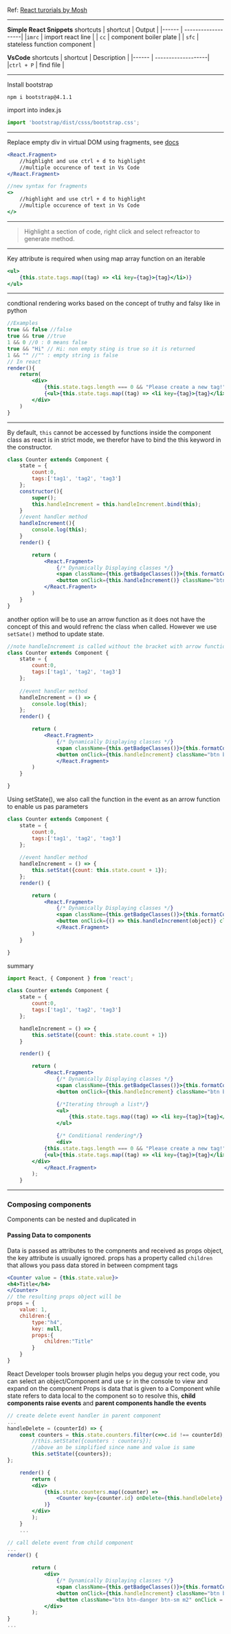 
Ref: [React turorials by Mosh](https://www.youtube.com/watch?v=Ke90Tje7VS0&list=PLDG0xwctDO6iF7CT1nbxwY4RNBTVIoDT8&index=5)

---
**Simple React Snippets** shortcuts
| shortcut | Output |
|------ | -------------------|
|`imrc` | import react line |
| `cc` | component boiler plate |
| `sfc` | stateless function component |

**VsCode** shortcuts
| shortcut | Description |
|------ | -------------------|
|`ctrl + P` | find file |

---

Install bootstrap
```
npm i bootstrap@4.1.1
```
import into index.js
```js
import 'bootstrap/dist/csss/bootstrap.css';
```
---
Replace empty div in virtual DOM using fragments, see [docs](https://reactjs.org/docs/fragments.html)
```jsx
<React.Fragment>
    //highlight and use ctrl + d to highlight 
    //multiple occurence of text in Vs Code
</React.Fragment>

//new syntax for fragments
<>
    //highlight and use ctrl + d to highlight 
    //multiple occurence of text in Vs Code
</>
```
---
> Highlight a section of code, right click and select refreactor to generate method.
---
Key attribute is required when using map array function on an iterable
```jsx
<ul>
    {this.state.tags.map((tag) => <li key={tag}>{tag}</li>)}
</ul>
```
---
condtional rendering works based on the concept of truthy and falsy like in python
```jsx
//Examples
true && false //false
true && true //true
1 && 0 //0 : 0 means false
true && "Hi" // Hi: non empty sting is true so it is returned
1 && "" //"" : empty string is false
// In react
render(){
    return(
        <div>
            {this.state.tags.length === 0 && "Please create a new tag!"}
            {<ul>{this.state.tags.map((tag) => <li key={tag}>{tag}</li>)}</ul>}
        </div>
    )
}
```
---
By default, `this` cannot be accessed by functions inside the component class as react is in strict mode, we therefor have to bind the this keyword in the constructor.
```jsx
class Counter extends Component {
    state = {
        count:0,
        tags:['tag1', 'tag2', 'tag3']
    };
    constructor(){
        super();
        this.handleIncrement = this.handleIncrement.bind(this);
    }
    //event handler method
    handleIncrement(){
        console.log(this);
    }
    render() { 

        return (         
            <React.Fragment>
                {/* Dynamically Displaying classes */}
                <span className={this.getBadgeClasses()}>{this.formatCount()}</span>
                <button onClick={this.handleIncrement()} className="btn btn-default btn-sm">Increment</button>
            </React.Fragment>
        )
    }
}
```
another option will be to use an arrow function as it does not have the concept of this and would refrenc the class when called.
However we use `setSate()` method to update state.
```jsx
//note handleIncrememt is called without the bracket with arrow functions
class Counter extends Component {
    state = {
        count:0,
        tags:['tag1', 'tag2', 'tag3']
    };
    
    //event handler method
    handleIncrement = () => {
        console.log(this);
    };
    render() { 

        return (         
            <React.Fragment>
                {/* Dynamically Displaying classes */}
                <span className={this.getBadgeClasses()}>{this.formatCount()}</span>
                <button onClick={this.handleIncrement} className="btn btn-default btn-sm">Increment</button>
                </React.Fragment>
        )
    }

}
```
Using setState(), we also call the function in the event as an arrow function to enable us pas parameters
```jsx
class Counter extends Component {
    state = {
        count:0,
        tags:['tag1', 'tag2', 'tag3']
    };
    
    //event handler method
    handleIncrement = () => {
        this.setStat({count: this.state.count + 1});
    };
    render() { 

        return (         
            <React.Fragment>
                {/* Dynamically Displaying classes */}
                <span className={this.getBadgeClasses()}>{this.formatCount()}</span>
                <button onClick={() => this.handleIncrement(object)} className="btn btn-default btn-sm">Increment</button>
                </React.Fragment>
        )
    }

}
```
summary
```jsx
import React, { Component } from 'react';

class Counter extends Component {
    state = {
        count:0,
        tags:['tag1', 'tag2', 'tag3']
    };

    handleIncrement = () => {
        this.setState({count: this.state.count + 1})
    }

    render() { 

        return (         
            <React.Fragment>
                {/* Dynamically Displaying classes */}
                <span className={this.getBadgeClasses()}>{this.formatCount()}</span>
                <button onClick={this.handleIncrement} className="btn btn-default btn-sm">Increment</button>

                {/*Iterating through a list*/}
                <ul>
                    {this.state.tags.map((tag) => <li key={tag}>{tag}</li>)}
                </ul>

                {/* Conditional rendering*/}
                <div>
            {this.state.tags.length === 0 && "Please create a new tag!"}
            {<ul>{this.state.tags.map((tag) => <li key={tag}>{tag}</li>)}</ul>}
        </div>
            </React.Fragment>        
        );
    }
```
---
### Composing components
Components can be nested and duplicated in 
#### Passing Data to components
Data is passed as attributes to the compnents and received as props object, the key attribute is usually ignored.
props has a property called `children` that allows you pass data stored in between compment tags
```jsx
<Counter value = {this.state.value}>
<h4>Title</h4>
</Counter>
// the resulting props object will be
props = {
    value: 1,
    children:{
        type:"h4",
        key: null,
        props:{
            children:"Title"
        }
    }
}
```
React Developer tools browser plugin helps you degug your rect code, you can select an object/Component and use `$r` in the console to view and expand on the component
Props is data that is given to a Component while state refers to data local to the component so to resolve this, **child components raise events** and **parent components handle the events**
```jsx
// create delete event handler in parent component
...
handleDelete = (counterId) => {
    const counters = this.state.counters.filter(c=>c.id !== counterId);
        //this.setState({counters : counters});
        //above an be simplified since name and value is same
        this.setState({counters});
};

    render() { 
        return ( 
        <div>
            {this.state.counters.map((counter) => 
                <Counter key={counter.id} onDelete={this.handleDelete} value = {counter.value} />                             
            )}
        </div> 
        );
    }
    ...

// call delete event from child component
...
render() { 

        return (         
            <div>
                {/* Dynamically Displaying classes */}
                <span className={this.getBadgeClasses()}>{this.formatCount()}</span>
                <button onClick={this.handleIncrement} className="btn btn-default btn-sm">Increment</button>
                <button className="btn btn-danger btn-sm m2" onClick = {() => this.props.onDelete(this.props.id)}>Delete</button>
            </div>        
        );
}
...

```


